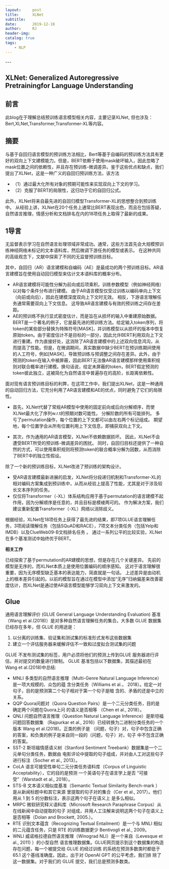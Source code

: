 ```yaml
---
layout:     post
title:      XLNet
subtitle:   
date:       2019-12-10
author:     RJ
header-img: 
catalog: true
tags:
    - NLP
---
```

<p id = "build"></p>
---

<h2>XLNet: Generalized Autoregressive Pretrainingfor Language Understanding</h2>

## 前言 
此blog在于理解总结预训练语言模型相关内容，主要记录XLNet, 但也涉及： Bert,XLNet,Transformer,Transformer-XL等内容。


## 摘要

与基于自回归语言模型的预训练方法相比，Bert等基于自编码的预训练方法具有更好的双向上下文建模能力。但是，BERT依赖于使用mask破坏输入，因此忽略了mask位置之间的依赖性，并且存在预训练-微调差异。鉴于这些优点和缺点，我们提出了XLNet，这是一种广义的自回归预训练方法，该方法
- （1）通过最大化所有对象的预期可能性来实现双向上下文的学习。
- （2）克服了BERT的局限性，这归功于它的自回归公式。

此外，XLNet将来自最先进的自回归模型Transformer-XL的思想整合到预训练中。 从经验上讲，XLNet在20个任务上通常比BERT表现出色，而且在包括答疑，自然语言推理，情感分析和文档排名在内的18项任务上取得了最新的成果。

## 1导言
无监督表示学习在自然语言处理领域非常成功。通常，这些方法首先会大规模预训练神经网络未标记的文本语料库，然后微调下游任务的模型或表示。 在这种共同的高级观念下，文献中探索了不同的无监督预训练目标。 

其中，自回归（AR）语言建模和自编码（AE）是最成功的两个预训练目标。AR语言建模旨在使用自动回归模型来估计文本语料库的概率分布。
- AR语言建模将可能性分解为前向或后项乘积。训练参数模型（例如神经网络）以对每个条件分布进行建模。 由于AR语言模型仅受过训练以编码单向上下文（向前或向后），因此在建模深度双向上下文时无效。 相反，下游语言理解任务通常需要双向上下文信息。 这导致AR语言建模与有效的预训练之间存在差距。
- AE的预训练不执行显式密度估计，而是旨在从损坏的输入中重建原始数据。 BERT是一个著名的例子，它是最先进的预训练方法。给定输入token序列，将token的某些部分替换为特殊符号[MASK]，并训练模型以从损坏的版本中恢复原始token。由于密度估计不是目标的一部分，因此允许BERT利用双向上下文进行重建。作为直接好处，这消除了AR语言建模中的上述双向信息鸿沟，从而提高了性能。但是，在微调期间，真实数据中缺少BERT在预训练期间使用的人工符号，例如[MASK]，导致预训练与预调整之间存在差异。此外，由于预测的token在输入中被屏蔽，因此BERT无法像AR语言建模那样使用乘积规则对联合概率进行建模。换句话说，给定未屏蔽的token，BERT假定预测的token彼此独立，这被简化为自然语言中普遍存在的高阶，长距离依赖性。

面对现有语言预训练目标的利弊，在这项工作中，我们提出XLNet，这是一种通用的自动回归方法，它充分利用了AR语言建模和AE的优点，同时避免了它们的局限性。

- 首先，XLNet代替了常规AR模型中使用的固定前向或后向分解顺序，而使XLNet最大化了序列w.r.t的预期对数可能性。 分解阶数的所有可能排列。 多亏了permutation操作，每个位置的上下文都可以由左右两个标记组成。 期望地，每个位置学会从所有位置利用上下文信息，即捕获双向上下文。

- 其次，作为通用的AR语言模型，XLNet不依赖数据损坏。 因此，XLNet不会遭受BERT所受的预训练-微调差异的困扰。 同时，自回归目标还提供了一种自然的方式，可以使用乘积规则将预测token的联合概率分解为因数，从而消除了BERT中的独立性假设。

除了一个新的预训练目标，XLNet改进了预训练的架构设计。
- 受AR语言建模最新进展的启发，XLNet将分段递归机制和Transformer-XL的相对编码方案集成到预训练中，从而从经验上提高了性能，尤其是对于涉及较长文本序列的任务。
- 仅仅将Transformer（-XL）体系结构应用于基于permutation的语言建模不起作用，因为分解顺序是任意的，并且目标是模棱两可的。 作为解决方案，我们建议重新配置Transformer（-XL）网络以消除歧义。

根据经验，XLNet在18项任务上获得了最先进的结果，即7项GLUE语言理解任务，3项阅读理解任务（包括SQuAD和RACE），7项文本分类任务（包括Yelp和IMDB）以及ClueWeb09-B文档排名任务 。 通过一系列公平的比较实验，XLNet在多个基准测试中始终优于BERT。

**相关工作** 

已经探索了基于permutation的AR建模的思想，但是存在几个关键差异。 先前的模型是无序的，而XLNet本质上是使用位置编码的顺序感知。 这对于语言理解很重要，因为无序模型缺乏基本的表达能力，简直就是一句话。 上述差异是由动机上的根本差异引起的。以前的模型旨在通过在模型中添加“无序”归纳偏差来改善密度估计，而XLNet是通过使AR语言模型能够学习双向上下文来激发的。








## Glue
通用语言理解评价 (GLUE General Language Understanding Evaluation) 基准（Wang et al.(2018)）是对多种自然语言理解任务的集合。大多数 GLUE 数据集已经存在多年，但 GLUE 的用途是：

1. 以分离的训练集、验证集和测试集的标准形式发布这些数据集
2. 建立一个评估服务器来缓解评估不一致和过度拟合测试集的问题

GLUE 不发布测试集的标签，用户必须将他们的预测上传到GLUE 服务器进行评估，并对提交的数量进行限制。
GLUE 基准包括以下数据集，其描述最初在 Wang et al.(2018)中总结:

- MNLI 多类型的自然语言推理（Multi-Genre Natural Language Inference）是一项大规模的、众包的蕴
含分类任务（Williams et al.， 2018）。给定一对句子，目的是预测第二个句子相对于第一个句子是暗
含的、矛盾的还是中立的关系。
- QQP Quora问题对（Quora Question Pairs）是一个二元分类任务，目的是确定两个问题在Quora上问
的语义是否相等 （Chen et al., 2018）。
- QNLI 问题自然语言推理（Question Natural Language Inference）是斯坦福问题回答数据集
（Rajpurkar et al., 2016）已经转换为二进制分类任务的一个版本 Wang et al.(2018)。正类的例子是
（问题，句子）对，句子中包含正确的答案，和负类的例子是来自同一段的（问题，句子）对，句子
中不包含正确的答案。
- SST-2 斯坦福情感语义树（Stanford Sentiment Treebank）数据集是一个二元单句分类任务，数据由
电影评论中提取的句子组成，并对由人工对这些句子进行标注（Socher et al., 2013）。
- CoLA 语言可接受性单句二元分类任务语料库（Corpus of Linguistic Acceptability），它的目的是预测
一个英语句子在语言学上是否 “可接受”（Warstadt et al., 2018）。
- STS-B 文本语义相似度基准（Semantic Textual Similarity Bench-mark ）是从新闻标题中和其它来源
里提取的句子对的集合（Cer et al., 2017）。他们用从 1 到 5 的分数标注，表示这两个句子在语义上
是多么相似。
- MRPC 微软研究释义语料库（Microsoft Research Paraphrase Corpus）从在线新闻中自动提取的句子
对组成，并用人工注解来说明这两个句子在语义上是否相等（Dolan and Brockett, 2005.）。
- RTE 识别文本蕴含（Recognizing Textual Entailment）是一个与 MNLI 相似的二元蕴含任务，只是
RTE 的训练数据更少 Bentivogli et al., 2009。
- WNLI 威诺格拉德自然语言推理（Winograd NLI）是一个来自（Levesque et al., 2011) ）的小型自然
语言推理数据集。GLUE网页提示到这个数据集的构造存在问题，每一个被提交给 GLUE 的经过训练
的系统在预测多数类时都低于 65.1 这个基线准确度。因此，出于对 OpenAI GPT 的公平考虑，我们排
除了这一数据集。对于我们的 GLUE 提交，我们总是预测多数类。